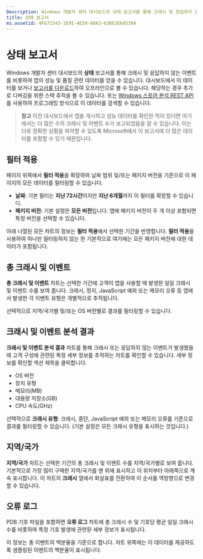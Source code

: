 ```yaml
---
Description: Windows 개발자 센터 대시보드의 상태 보고서를 통해 크래시 및 응답하지 않는 이벤트를 비롯하여 앱의 성능 및 품질 관련 데이터를 얻을 수 있습니다.
title: 상태 보고서
ms.assetid: 4F671543-1E91-4E59-88A3-638E3E64539A
---
```


# 상태 보고서


Windows 개발자 센터 대시보드의 **상태** 보고서를 통해 크래시 및 응답하지 않는 이벤트를 비롯하여 앱의 성능 및 품질 관련 데이터를 얻을 수 있습니다. 대시보드에서 이 데이터를 보거나 [보고서를 다운로드](download-analytic-reports.md)하여 오프라인으로 볼 수 있습니다. 해당하는 경우 추가로 디버깅을 위한 스택 추적을 볼 수 있습니다. 또는 [Windows 스토어 분석 REST API](../monetize/access-analytics-data-using-windows-store-services.md)를 사용하여 프로그래밍 방식으로 이 데이터를 검색할 수 있습니다.

> **참고** 이전 대시보드에서 앱을 게시하고 성능 데이터를 확인한 적이 있다면 여기에서는 더 많은 수의 크래시 및 이벤트 수가 보고되었음을 알 수 있습니다. 이는 더욱 정확한 상황을 파악할 수 있도록 Microsoft에서 이 보고서에 더 많은 데이터를 포함할 수 있기 때문입니다.

## 필터 적용


페이지 위쪽에서 **필터 적용**을 확장하여 날짜 범위 및/또는 패키지 버전을 기준으로 이 페이지의 모든 데이터를 필터링할 수 있습니다.

-   **날짜**: 기본 필터는 **지난 72시간**이지만 **지난 6개월**까지 이 필터를 확장할 수 있습니다.
-   **패키지 버전**: 기본 설정은 **모든 버전**입니다. 앱에 패키지 버전이 두 개 이상 포함되면 특정 버전을 선택할 수 있습니다.

아래 나열된 모든 차트의 정보는 **필터 적용**에서 선택한 기간을 반영합니다. **필터 적용**을 사용하여 하나만 필터링하지 않는 한 기본적으로 여기에는 모든 패키지 버전에 대한 데이터가 포함됩니다.

## 총 크래시 및 이벤트


**총 크래시 및 이벤트** 차트는 선택한 기간에 고객이 앱을 사용할 때 발생한 일일 크래시 및 이벤트 수를 보여 줍니다. 크래시, 정지, JavaScript 예외 또는 메모리 오류 등 앱에서 발생한 각 이벤트 유형은 개별적으로 추적됩니다.

선택적으로 지역/국가별 및/또는 OS 버전별로 결과를 필터링할 수 있습니다.

## 크래시 및 이벤트 분석 결과


**크래시 및 이벤트 분석 결과** 차트를 통해 크래시 또는 응답하지 않는 이벤트가 발생했을 때 고객 구성에 관련된 특정 세부 정보를 추적하는 차트를 확인할 수 있습니다. 세부 정보를 확인할 섹션 제목을 클릭합니다.

-   OS 버전
-   장치 유형
-   메모리(MB)
-   대용량 저장소(GB)
-   CPU 속도(GHz)

선택적으로 **크래시 유형**: 크래시, 중단, JavaScript 예외 또는 메모리 오류를 기준으로 결과를 필터링할 수 있습니다. (기본 설정은 모든 크래시 유형을 표시하는 것입니다.)

## 지역/국가


**지역/국가** 차트는 선택한 기간의 총 크래시 및 이벤트 수를 지역/국가별로 보여 줍니다. 기본적으로 가장 많이 구매한 지역/국가를 맨 위에 표시하고 이 위치부터 아래쪽으로 계속 표시합니다. 이 차트의 **크래시** 열에서 화살표를 전환하여 이 순서를 역방향으로 변경할 수 있습니다.

## 오류 로그


PDB 기호 파일을 포함하면 **오류 로그** 차트에 총 크래시 수 및 기호당 평균 일일 크래시 수를 비롯하여 특정 기호 발생에 관련된 세부 정보가 표시됩니다.

이 정보는 총 이벤트의 백분율을 기준으로 합니다. 차트 위쪽에는 이 데이터를 제공하도록 샘플링된 이벤트의 백분율이 표시됩니다.

 

 


<!--HONumber=Mar16_HO1-->


